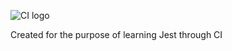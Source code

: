 ![CI logo](https://codeinstitute.s3.amazonaws.com/fullstack/ci_logo_small.png)

Created for the purpose of learning Jest through CI
